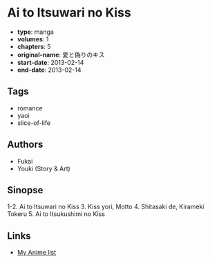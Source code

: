 # Ai to Itsuwari no Kiss

-   **type**: manga
-   **volumes**: 1
-   **chapters**: 5
-   **original-name**: 愛と偽りのキス
-   **start-date**: 2013-02-14
-   **end-date**: 2013-02-14

## Tags

-   romance
-   yaoi
-   slice-of-life

## Authors

-   Fukai
-   Youki (Story & Art)

## Sinopse

1-2. Ai to Itsuwari no Kiss 3. Kiss yori, Motto 4. Shitasaki de, Kirameki Tokeru 5. Ai to Itsukushimi no Kiss

## Links

-   [My Anime list](https://myanimelist.net/manga/82193/Ai_to_Itsuwari_no_Kiss)
